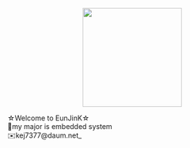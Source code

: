 <p align="center">
<img src="https://user-images.githubusercontent.com/59238838/101325407-0b99e780-38af-11eb-9414-153f82cbeb46.jpg" width="200" height="200">
  </p>
☆Welcome to EunJinK☆<br>
🤨my major is embedded system<br>
✉️kej7377@daum.net_<br>
